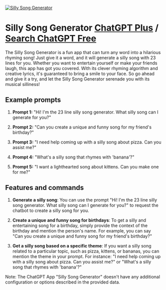 
[![Silly Song Generator](https://files.oaiusercontent.com/file-Dln8MGqadyZ1HVKHiv8gdMyC?se=2123-10-16T23%3A45%3A33Z&sp=r&sv=2021-08-06&sr=b&rscc=max-age%3D31536000%2C%20immutable&rscd=attachment%3B%20filename%3DIMG_2243.jpg&sig=0r%2BsdsBz8jpaeclt5F/jY9yP8ZYtaUMeeUrFIC/Recc%3D)](https://chat.openai.com/g/g-rkyXeLaJl-silly-song-generator)

# Silly Song Generator [ChatGPT Plus](https://chat.openai.com/g/g-rkyXeLaJl-silly-song-generator) / [Search ChatGPT Free](https://gptcall.net/index.html#/?search=Silly%20Song%20Generator)

The Silly Song Generator is a fun app that can turn any word into a hilarious rhyming song! Just give it a word, and it will generate a silly song with 23 lines for you. Whether you want to entertain yourself or make your friends laugh, this app has got you covered. With its clever rhyming algorithm and creative lyrics, it's guaranteed to bring a smile to your face. So go ahead and give it a try, and let the Silly Song Generator serenade you with its musical silliness!

## Example prompts

1. **Prompt 1:** "Hi! I'm the 23 line silly song generator. What silly song can I generate for you?"

2. **Prompt 2:** "Can you create a unique and funny song for my friend's birthday?"

3. **Prompt 3:** "I need help coming up with a silly song about pizza. Can you assist me?"

4. **Prompt 4:** "What's a silly song that rhymes with 'banana'?"

5. **Prompt 5:** "I want a lighthearted song about kittens. Can you make one for me?"



## Features and commands

1. **Generate a silly song**: You can use the prompt "Hi! I'm the 23 line silly song generator. What silly song can I generate for you?" to request the chatbot to create a silly song for you.

2. **Create a unique and funny song for birthdays**: To get a silly and entertaining song for a birthday, simply provide the context of the birthday and mention the person's name. For example, you can say "Can you create a unique and funny song for my friend's birthday?"

3. **Get a silly song based on a specific theme**: If you want a silly song related to a particular topic, such as pizza, kittens, or bananas, you can mention the theme in your prompt. For instance: "I need help coming up with a silly song about pizza. Can you assist me?" or "What's a silly song that rhymes with 'banana'?"

Note: The ChatGPT App "Silly Song Generator" doesn't have any additional configuration or options described in the provided data.



